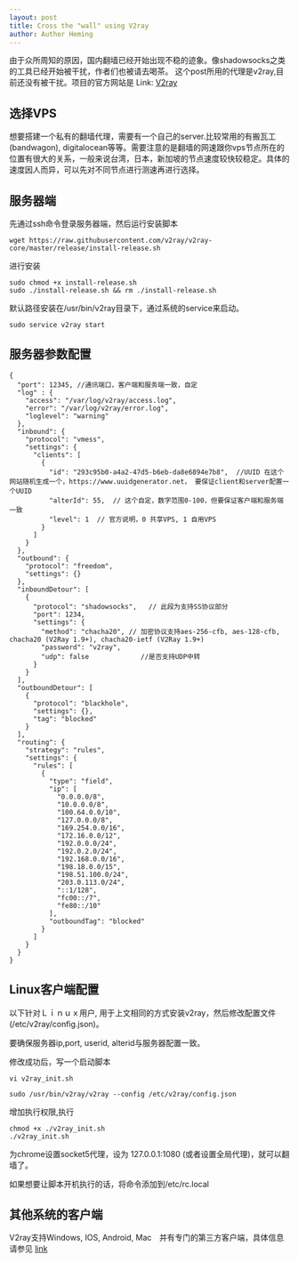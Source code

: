 ```yaml
---
layout: post
title: Cross the "wall" using V2ray
author: Author Heming
---
```


由于众所周知的原因，国内翻墙已经开始出现不稳的迹象。像shadowsocks之类的工具已经开始被干扰，作者们也被请去喝茶。
这个post所用的代理是v2ray,目前还没有被干扰。项目的官方网站是
Link: [V2ray](https://github.com/v2ray/v2ray-core)

## 选择VPS
想要搭建一个私有的翻墙代理，需要有一个自己的server.比较常用的有搬瓦工(bandwagon), digitalocean等等。需要注意的是翻墙的网速跟你vps节点所在的位置有很大的关系，一般来说台湾，日本，新加坡的节点速度较快较稳定。具体的速度因人而异，可以先对不同节点进行测速再进行选择。
## 服务器端
先通过ssh命令登录服务器端，然后运行安装脚本
~~~
wget https://raw.githubusercontent.com/v2ray/v2ray-core/master/release/install-release.sh
~~~
进行安装
~~~
sudo chmod +x install-release.sh
sudo ./install-release.sh && rm ./install-release.sh
~~~
默认路径安装在/usr/bin/v2ray目录下，通过系统的service来启动。
~~~
sudo service v2ray start
~~~
## 服务器参数配置

~~~
{
  "port": 12345, //通讯端口，客户端和服务端一致，自定
  "log" : {
    "access": "/var/log/v2ray/access.log", 
    "error": "/var/log/v2ray/error.log",  
    "loglevel": "warning"                  
  },
  "inbound": {
    "protocol": "vmess",    
    "settings": {
      "clients": [
        {
          "id": "293c95b0-a4a2-47d5-b6eb-da8e6894e7b8",  //UUID 在这个网站随机生成一个，https://www.uuidgenerator.net， 要保证client和server配置一个UUID
          "alterId": 55,  // 这个自定，数字范围0-100，但要保证客户端和服务端一致
          "level": 1  // 官方说明，0 共享VPS, 1 自用VPS
        }
      ]
    }
  },
  "outbound": {
    "protocol": "freedom",  
    "settings": {}
  },
  "inboundDetour": [
    {
      "protocol": "shadowsocks",   // 此段为支持SS协议部分
      "port": 1234, 
      "settings": {
        "method": "chacha20", // 加密协议支持aes-256-cfb, aes-128-cfb, chacha20 (V2Ray 1.9+), chacha20-ietf (V2Ray 1.9+)
        "password": "v2ray",     
        "udp": false             //是否支持UDP中转
      }
    }
  ],
  "outboundDetour": [
    {
      "protocol": "blackhole",  
      "settings": {},
      "tag": "blocked"
    }
  ],
  "routing": {
    "strategy": "rules",
    "settings": {
      "rules": [
        {
          "type": "field",  
          "ip": [
            "0.0.0.0/8",
            "10.0.0.0/8",
            "100.64.0.0/10",
            "127.0.0.0/8",
            "169.254.0.0/16",
            "172.16.0.0/12",
            "192.0.0.0/24",
            "192.0.2.0/24",
            "192.168.0.0/16",
            "198.18.0.0/15",
            "198.51.100.0/24",
            "203.0.113.0/24",
            "::1/128",
            "fc00::/7",
            "fe80::/10"
          ],
          "outboundTag": "blocked"
        }
      ]
    }
  }
}
~~~

## Linux客户端配置
以下针对Ｌｉｎｕｘ用户, 用于上文相同的方式安装v2ray，然后修改配置文件(/etc/v2ray/config.json)。

要确保服务器ip,port, userid, alterid与服务器配置一致。

修改成功后，写一个启动脚本
~~~
vi v2ray_init.sh

~~~
~~~
sudo /usr/bin/v2ray/v2ray --config /etc/v2ray/config.json
~~~
增加执行权限,执行
~~~
chmod +x ./v2ray_init.sh
./v2ray_init.sh
~~~

为chrome设置socket5代理，设为 127.0.0.1:1080 (或者设置全局代理)，就可以翻墙了。

如果想要让脚本开机执行的话，将命令添加到/etc/rc.local

## 其他系统的客户端
V2ray支持Windows, IOS, Android, Mac　并有专门的第三方客户端，具体信息请参见
[link](https://www.v2ray.com/chapter_01/3rd_party.html)